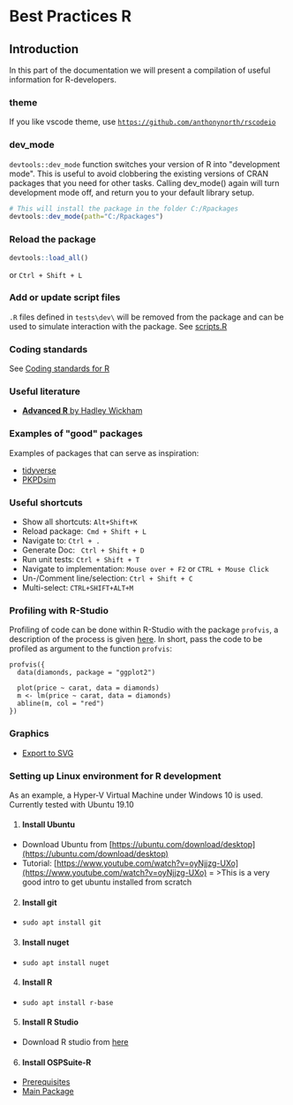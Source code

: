 # Best Practices R

## Introduction

In this part of the documentation we will present a compilation of useful information for R-developers.

### theme

If you like vscode theme, use [`https://github.com/anthonynorth/rscodeio`](https://github.com/anthonynorth/rscodeio)

### dev_mode

`devtools::dev_mode` function switches your version of R into "development mode". This is useful to avoid clobbering the existing versions of CRAN packages that you need for other tasks. Calling dev_mode() again will turn development mode off, and return you to your default library setup.

```R
# This will install the package in the folder C:/Rpackages
devtools::dev_mode(path="C:/Rpackages")
```

### Reload the package

```R
devtools::load_all()
```

or `Ctrl + Shift + L`

### Add or update script files

`.R` files defined in `tests\dev\` will be removed from the package and can be used to simulate interaction with the package. See [scripts.R](https://github.com/Open-Systems-Pharmacology/OSPSuite-R/wiki/tests/dev/scripts.R)

### Coding standards
See [Coding standards for R](ospsuite-r-specifics/CODING_STANDARDS_R.md)

### Useful literature
- [**Advanced R** by Hadley Wickham](https://adv-r.hadley.nz/)

### Examples of "good" packages
Examples of packages that can serve as inspiration:
- [tidyverse](https://github.com/tidyverse)
- [PKPDsim](https://github.com/InsightRX/PKPDsim)

### Useful shortcuts

- Show all shortcuts: `Alt+Shift+K`
- Reload package:` Cmd + Shift + L`
- Navigate to: `Ctrl + .`
- Generate Doc: ` Ctrl + Shift + D`
- Run unit tests: `Ctrl + Shift + T`
- Navigate to implementation: `Mouse over + F2` or `CTRL + Mouse Click`
- Un-/Comment line/selection: `Ctrl + Shift + C`
- Multi-select: `CTRL+SHIFT+ALT+M`

### Profiling with R-Studio
Profiling of code can be done within R-Studio with the package `profvis`, a description of the process is given [here](https://support.rstudio.com/hc/en-us/articles/218221837-Profiling-with-RStudio). In short, pass the code to be profiled as argument to the function `profvis`:

```
profvis({
  data(diamonds, package = "ggplot2")

  plot(price ~ carat, data = diamonds)
  m <- lm(price ~ carat, data = diamonds)
  abline(m, col = "red")
})
```

### Graphics
- [Export to SVG](https://stackoverflow.com/questions/12226822/how-to-save-a-plot-made-with-ggplot2-as-svg)

### Setting up Linux environment for R development
As an example, a Hyper-V Virtual Machine under Windows 10 is used. Currently tested with Ubuntu 19.10
1. #### Install Ubuntu
  * Download Ubuntu from [https://ubuntu.com/download/desktop](https://ubuntu.com/download/desktop)
  * Tutorial: [https://www.youtube.com/watch?v=oyNjjzg-UXo](https://www.youtube.com/watch?v=oyNjjzg-UXo)
= >This is a very good intro to get ubuntu installed from scratch

2. #### Install git
- `sudo apt install git`

3. #### Install nuget
- `sudo apt install nuget`

4. #### Install R
- `sudo apt install r-base`

5. #### Install R Studio
  * Download R studio from [here](https://www.rstudio.com/products/rstudio/download/#download)

6. #### Install OSPSuite-R
- [Prerequisites](https://github.com/Open-Systems-Pharmacology/rSharp?tab=readme-ov-file#ubuntu)
- [Main Package](https://github.com/Open-Systems-Pharmacology/OSPSuite-R#ospsuite-r-package)

